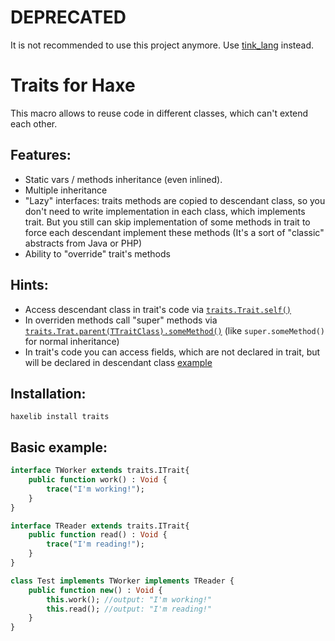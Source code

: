 DEPRECATED
===========
It is not recommended to use this project anymore. Use [tink_lang](https://github.com/haxetink/tink_lang#partial-implementation) instead.

Traits for Haxe
===========

This macro allows to reuse code in different classes, which can't extend each other.


Features:
----
* Static vars / methods inheritance (even inlined).
* Multiple inheritance
* "Lazy" interfaces: traits methods are copied to descendant class, so you don't need to write implementation in each class, which implements trait. But you still can skip implementation of some methods in trait to force each descendant implement these methods (It's a sort of "classic" abstracts from Java or PHP)
* Ability to "override" trait's methods


Hints:
----
* Access descendant class in trait's code via [`traits.Trait.self()`](https://github.com/RealyUniqueName/haxe-traits/blob/master/examples/all_in_one/people/jobs/TChef.hx#L20)
* In overriden methods call "super" methods via [`traits.Trat.parent(TTraitClass).someMethod()`](https://github.com/RealyUniqueName/haxe-traits/blob/master/examples/all_in_one/people/Jack.hx#L44) (like `super.someMethod()` for normal inheritance)
* In trait's code you can access fields, which are not declared in trait, but will be declared in descendant class [example](https://github.com/RealyUniqueName/haxe-traits/blob/master/examples/all_in_one/people/jobs/TPostman.hx#L24)


Installation:
----
`haxelib install traits`

Basic example:
----
```Haxe
interface TWorker extends traits.ITrait{
    public function work() : Void {
        trace("I'm working!");
    }
}
```
```Haxe
interface TReader extends traits.ITrait{
    public function read() : Void {
        trace("I'm reading!");
    }
}
```
```Haxe
class Test implements TWorker implements TReader {
    public function new() : Void {
        this.work(); //output: "I'm working!"
        this.read(); //output: "I'm reading!"
    }
}
```
